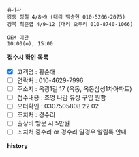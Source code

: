 ```
휴가자
강동 정철 4/8~9 (대리 백승현 010-5206-2075)
강북 최준엽 4/9~12 (대리 오두리 010-8740-1066)
```

```
OEM 이관 
10:00(o), 15:00
```

**접수시 확인 목록**
- [x] 고객명 : 황순애
- [ ] 연락처 : 010-4629-7996
- [ ] 주소지 : 옥광1길 17 (옥동, 옥동삼성1차아파트)
- [ ] 접수내용 : 조명 나감 유상 구입 원함
- [ ] 오더확인 : 0307505808 22 02
- [ ] 조치처 : 경수리
- [ ] 출장비 방문 시 5만원
- [ ] 조치처 중수리 or 경수리 일경우 알림톡 안내

**history**
